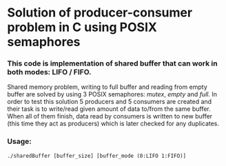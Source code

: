 # Solution of producer-consumer problem in C using POSIX semaphores
### This code is implementation of shared buffer that can work in both modes: LIFO / FIFO.
Shared memory problem, writing to full buffer and reading from empty buffer are solved by using 3 POSIX semaphores: _mutex_, _empty_ and _full_. 
In order to test this solution 5 producers and 5 consumers are created and their task is to write/read given amount of data to/from the same buffer. When all of them finish, data read by consumers is written to new buffer (this time they act as producers) which is later checked for any duplicates. 

### Usage:
```./sharedBuffer [buffer_size] [buffer_mode (0:LIFO 1:FIFO)]```

